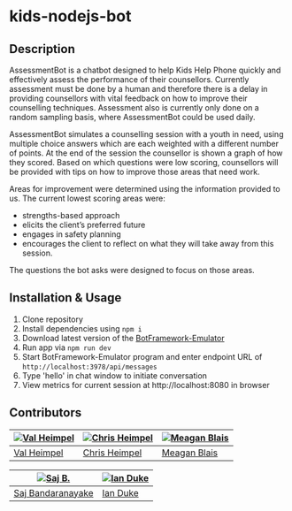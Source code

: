 # kids-nodejs-bot

## Description
AssessmentBot is a chatbot designed to help Kids Help Phone quickly and effectively assess the performance of their counsellors. Currently assessment must be done by a human and therefore there is a delay in providing counsellors with vital feedback on how to improve their counselling techniques. Assessment also is currently only done on a random sampling basis, where AssessmentBot could be used daily. 

AssessmentBot simulates a counselling session with a youth in need, using multiple choice answers which are each weighted with a different number of points. At the end of the session the counsellor is shown a graph of how they scored. Based on which questions were low scoring, counsellors will be provided with tips on how to improve those areas that need work.

Areas for improvement were determined using the information provided to us. The current lowest scoring areas were:
- strengths-based approach
- elicits the client’s preferred future
- engages in safety planning
- encourages the client to reflect on what they will take away from this session.

The questions the bot asks were designed to focus on those areas.

## Installation & Usage
1. Clone repository
2. Install dependencies using `npm i`
3. Download latest version of the [BotFramework-Emulator](https://github.com/Microsoft/BotFramework-Emulator/releases)
3. Run app via `npm run dev`
4. Start BotFramework-Emulator program and enter endpoint URL of `http://localhost:3978/api/messages`
5. Type 'hello' in chat window to initiate conversation
6. View metrics for current session at http://localhost:8080 in browser

## Contributors
[![Val Heimpel](https://avatars0.githubusercontent.com/u/22244184?s=250&v=4)](https://github.com/vheimpel) | [![Chris Heimpel](https://avatars3.githubusercontent.com/u/2053489?s=250&v=4)](https://github.com/heimp)  | [![Meagan Blais](https://avatars1.githubusercontent.com/u/25989281?s=300&v=4)](https://github.com/MeaganBlais) 
---|---|---
[Val Heimpel](https://github.com/vheimpel) | [Chris Heimpel](https://github.com/vheimpel) | [Meagan Blais](https://github.com/MeaganBlais)

[![Saj B.](https://avatars2.githubusercontent.com/u/15350256?s=250&v=4)](https://github.com/Sanju3001) | [![Ian Duke](https://avatars2.githubusercontent.com/u/16829276?v=4&s=250)](https://github.com/1andee) |
---|---
[Saj Bandaranayake](https://github.com/Sanju3001) | [Ian Duke](https://github.com/1andee)
